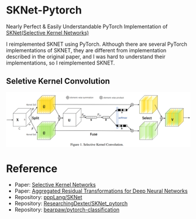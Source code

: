 # SKNet-Pytorch
Nearly Perfect &amp; Easily Understandable PyTorch Implementation of [SKNet(Selective Kernel Networks)](https://arxiv.org/abs/1903.06586)

I reimplemented SKNET using PyTorch. Although there are several PyTorch implementations of SKNET, they are different from implementation described in the original paper, and I was hard to understand their implementations, so I reimplemented SKNET.

## Seletive Kernel Convolution

<img src="./figures/SKConv.png">

# Reference
- Paper: [Selective Kernel Networks](https://arxiv.org/abs/1903.06586)
- Paper: [Aggregated Residual Transformations for Deep Neural Networks](https://arxiv.org/abs/1611.05431)
- Repository: [pppLang/SKNet](https://github.com/pppLang/SKNet)
- Repository: [ResearchingDexter/SKNet_pytorch](https://github.com/ResearchingDexter/SKNet_pytorch)
- Repository: [bearpaw/pytorch-classification](https://github.com/bearpaw/pytorch-classification/blob/master/models/imagenet/resnext.py)



